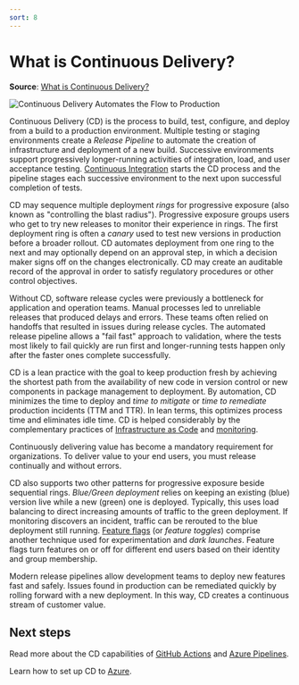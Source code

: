 ```yaml
---
sort: 8
---
```

# What is Continuous Delivery?
**Source**: [What is Continuous Delivery?](https://docs.microsoft.com/en-us/devops/deliver/what-is-continuous-delivery)

![Continuous Delivery Automates the Flow to Production](https://raw.githubusercontent.com/microsoft/azureml-ops-accelerator/main/1-DesignforMLOps/0-DevOpsOverview/_img/ContinuousDelivery_600x300.png)

Continuous Delivery (CD) is the process to build, test, configure, and deploy from a build to a production
environment. Multiple testing or staging environments create a _Release Pipeline_ to automate the creation
of infrastructure and deployment of a new build. Successive environments support progressively 
longer-running activities of integration, load, and user acceptance testing. 
[Continuous Integration](6-CI.md) starts the CD process and the
pipeline stages each successive environment to the next upon successful completion of tests.

CD may sequence multiple deployment _rings_ for progressive exposure (also known as "controlling the blast
radius"). Progressive exposure groups users who get to try new releases to monitor their experience in 
rings. The first deployment ring is often a _canary_ used to test new versions in production before a
broader rollout. CD automates deployment from one ring to the next and may optionally depend on an 
approval step, in which a decision maker signs off on the changes electronically. CD may create an 
auditable record of the approval in order to satisfy regulatory procedures or other control objectives.

Without CD, software release cycles were previously a bottleneck for application and operation teams.
Manual processes led to unreliable releases that produced delays and errors. These teams often relied on
handoffs that resulted in issues during release cycles. The automated release pipeline allows a "fail fast"
approach to validation, where the tests most likely to fail quickly are run first and longer-running tests
happen only after the faster ones complete successfully.

CD is a lean practice with the goal to keep production fresh by achieving the shortest path from the 
availability of new code in version control or new components in package management to deployment. By 
automation, CD minimizes the time to deploy and _time to mitigate_ or _time to remediate_ production
incidents (TTM and TTR). In lean terms, this optimizes process time and eliminates idle time. CD is helped
considerably by the complementary practices of [Infrastructure as Code](9-IaaC.md)
and [monitoring](11-Monitoring.md).

Continuously delivering value has become a mandatory requirement for organizations. To deliver value to
your end users, you must release continually and without errors.

CD also supports two other patterns for progressive exposure beside sequential rings. _Blue/Green
deployment_ relies on keeping an existing (blue) version live while a new (green) one is deployed.
Typically, this uses load balancing to direct increasing amounts of traffic to the green deployment. If 
monitoring discovers an incident, traffic can be rerouted to the blue deployment still running. 
[Feature flags](https://docs.microsoft.com/en-us/devops/operate/progressive-experimentation-feature-flags) (or _feature toggles_) comprise
another technique used for experimentation and _dark launches_. Feature flags turn features on or off 
for different end users based on their identity and group membership.

Modern release pipelines allow development teams to deploy new features fast and safely. Issues found in
production can be remediated quickly by rolling forward with a new deployment. In this way, CD creates a
continuous stream of customer value.

## Next steps

Read more about the CD capabilities of 
[GitHub Actions](https://lab.github.com/githubtraining/github-actions:-continuous-delivery-with-azure) and 
[Azure Pipelines](https://azure.microsoft.com/services/devops/pipelines/).

Learn how to set up CD to [Azure](/azure/devops/release/examples/examples).
